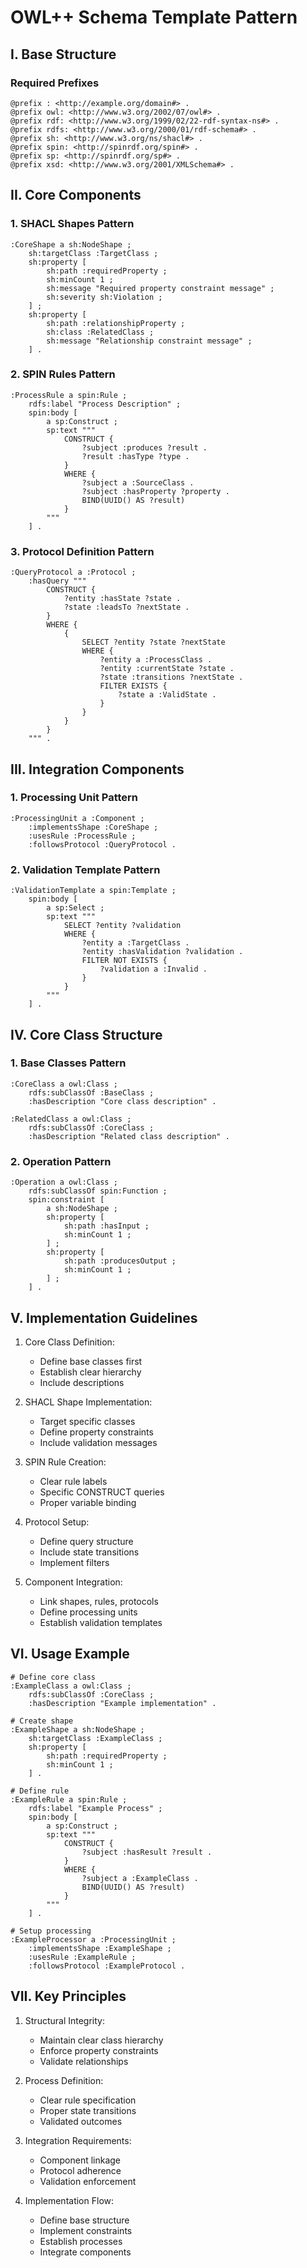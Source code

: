 # OWL++ Schema Template Pattern

## I. Base Structure

### Required Prefixes
```ttl
@prefix : <http://example.org/domain#> .
@prefix owl: <http://www.w3.org/2002/07/owl#> .
@prefix rdf: <http://www.w3.org/1999/02/22-rdf-syntax-ns#> .
@prefix rdfs: <http://www.w3.org/2000/01/rdf-schema#> .
@prefix sh: <http://www.w3.org/ns/shacl#> .
@prefix spin: <http://spinrdf.org/spin#> .
@prefix sp: <http://spinrdf.org/sp#> .
@prefix xsd: <http://www.w3.org/2001/XMLSchema#> .
```

## II. Core Components

### 1. SHACL Shapes Pattern
```ttl
:CoreShape a sh:NodeShape ;
    sh:targetClass :TargetClass ;
    sh:property [
        sh:path :requiredProperty ;
        sh:minCount 1 ;
        sh:message "Required property constraint message" ;
        sh:severity sh:Violation ;
    ] ;
    sh:property [
        sh:path :relationshipProperty ;
        sh:class :RelatedClass ;
        sh:message "Relationship constraint message" ;
    ] .
```

### 2. SPIN Rules Pattern
```ttl
:ProcessRule a spin:Rule ;
    rdfs:label "Process Description" ;
    spin:body [
        a sp:Construct ;
        sp:text """
            CONSTRUCT {
                ?subject :produces ?result .
                ?result :hasType ?type .
            }
            WHERE {
                ?subject a :SourceClass .
                ?subject :hasProperty ?property .
                BIND(UUID() AS ?result)
            }
        """
    ] .
```

### 3. Protocol Definition Pattern
```ttl
:QueryProtocol a :Protocol ;
    :hasQuery """
        CONSTRUCT {
            ?entity :hasState ?state .
            ?state :leadsTo ?nextState .
        }
        WHERE {
            {
                SELECT ?entity ?state ?nextState
                WHERE {
                    ?entity a :ProcessClass .
                    ?entity :currentState ?state .
                    ?state :transitions ?nextState .
                    FILTER EXISTS {
                        ?state a :ValidState .
                    }
                }
            }
        }
    """ .
```

## III. Integration Components

### 1. Processing Unit Pattern
```ttl
:ProcessingUnit a :Component ;
    :implementsShape :CoreShape ;
    :usesRule :ProcessRule ;
    :followsProtocol :QueryProtocol .
```

### 2. Validation Template Pattern
```ttl
:ValidationTemplate a spin:Template ;
    spin:body [
        a sp:Select ;
        sp:text """
            SELECT ?entity ?validation
            WHERE {
                ?entity a :TargetClass .
                ?entity :hasValidation ?validation .
                FILTER NOT EXISTS {
                    ?validation a :Invalid .
                }
            }
        """
    ] .
```

## IV. Core Class Structure

### 1. Base Classes Pattern
```ttl
:CoreClass a owl:Class ;
    rdfs:subClassOf :BaseClass ;
    :hasDescription "Core class description" .

:RelatedClass a owl:Class ;
    rdfs:subClassOf :CoreClass ;
    :hasDescription "Related class description" .
```

### 2. Operation Pattern
```ttl
:Operation a owl:Class ;
    rdfs:subClassOf spin:Function ;
    spin:constraint [
        a sh:NodeShape ;
        sh:property [
            sh:path :hasInput ;
            sh:minCount 1 ;
        ] ;
        sh:property [
            sh:path :producesOutput ;
            sh:minCount 1 ;
        ] ;
    ] .
```

## V. Implementation Guidelines

1. Core Class Definition:
   - Define base classes first
   - Establish clear hierarchy
   - Include descriptions

2. SHACL Shape Implementation:
   - Target specific classes
   - Define property constraints
   - Include validation messages

3. SPIN Rule Creation:
   - Clear rule labels
   - Specific CONSTRUCT queries
   - Proper variable binding

4. Protocol Setup:
   - Define query structure
   - Include state transitions
   - Implement filters

5. Component Integration:
   - Link shapes, rules, protocols
   - Define processing units
   - Establish validation templates

## VI. Usage Example

```ttl
# Define core class
:ExampleClass a owl:Class ;
    rdfs:subClassOf :CoreClass ;
    :hasDescription "Example implementation" .

# Create shape
:ExampleShape a sh:NodeShape ;
    sh:targetClass :ExampleClass ;
    sh:property [
        sh:path :requiredProperty ;
        sh:minCount 1 ;
    ] .

# Define rule
:ExampleRule a spin:Rule ;
    rdfs:label "Example Process" ;
    spin:body [
        a sp:Construct ;
        sp:text """
            CONSTRUCT {
                ?subject :hasResult ?result .
            }
            WHERE {
                ?subject a :ExampleClass .
                BIND(UUID() AS ?result)
            }
        """
    ] .

# Setup processing
:ExampleProcessor a :ProcessingUnit ;
    :implementsShape :ExampleShape ;
    :usesRule :ExampleRule ;
    :followsProtocol :ExampleProtocol .
```

## VII. Key Principles

1. Structural Integrity:
   - Maintain clear class hierarchy
   - Enforce property constraints
   - Validate relationships

2. Process Definition:
   - Clear rule specification
   - Proper state transitions
   - Validated outcomes

3. Integration Requirements:
   - Component linkage
   - Protocol adherence
   - Validation enforcement

4. Implementation Flow:
   - Define base structure
   - Implement constraints
   - Establish processes
   - Integrate components
